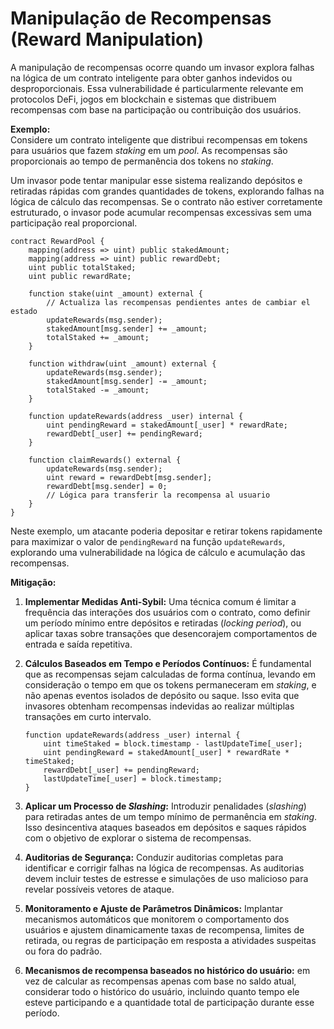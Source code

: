 # Manipulação de Recompensas (Reward Manipulation)

A manipulação de recompensas ocorre quando um invasor explora falhas na lógica de um contrato inteligente para obter ganhos indevidos ou desproporcionais. Essa vulnerabilidade é particularmente relevante em protocolos DeFi, jogos em blockchain e sistemas que distribuem recompensas com base na participação ou contribuição dos usuários.

**Exemplo:**\
Considere um contrato inteligente que distribui recompensas em tokens para usuários que fazem _staking_ em um _pool_. As recompensas são proporcionais ao tempo de permanência dos tokens no _staking_.

Um invasor pode tentar manipular esse sistema realizando depósitos e retiradas rápidas com grandes quantidades de tokens, explorando falhas na lógica de cálculo das recompensas. Se o contrato não estiver corretamente estruturado, o invasor pode acumular recompensas excessivas sem uma participação real proporcional.

```solidity
contract RewardPool {
    mapping(address => uint) public stakedAmount;
    mapping(address => uint) public rewardDebt;
    uint public totalStaked;
    uint public rewardRate;

    function stake(uint _amount) external {
        // Actualiza las recompensas pendientes antes de cambiar el estado
        updateRewards(msg.sender);
        stakedAmount[msg.sender] += _amount;
        totalStaked += _amount;
    }

    function withdraw(uint _amount) external {
        updateRewards(msg.sender);
        stakedAmount[msg.sender] -= _amount;
        totalStaked -= _amount;
    }

    function updateRewards(address _user) internal {
        uint pendingReward = stakedAmount[_user] * rewardRate;
        rewardDebt[_user] += pendingReward;
    }

    function claimRewards() external {
        updateRewards(msg.sender);
        uint reward = rewardDebt[msg.sender];
        rewardDebt[msg.sender] = 0;
        // Lógica para transferir la recompensa al usuario
    }
}
```

Neste exemplo, um atacante poderia depositar e retirar tokens rapidamente para maximizar o valor de `pendingReward` na função `updateRewards`, explorando uma vulnerabilidade na lógica de cálculo e acumulação das recompensas.

**Mitigação:**

1. **Implementar Medidas Anti-Sybil:** Uma técnica comum é limitar a frequência das interações dos usuários com o contrato, como definir um período mínimo entre depósitos e retiradas (_locking period_), ou aplicar taxas sobre transações que desencorajem comportamentos de entrada e saída repetitiva.
2.  **Cálculos Baseados em Tempo e Períodos Contínuos:** É fundamental que as recompensas sejam calculadas de forma contínua, levando em consideração o tempo em que os tokens permaneceram em _staking_, e não apenas eventos isolados de depósito ou saque. Isso evita que invasores obtenham recompensas indevidas ao realizar múltiplas transações em curto intervalo.

    ```solidity
    function updateRewards(address _user) internal {
        uint timeStaked = block.timestamp - lastUpdateTime[_user];
        uint pendingReward = stakedAmount[_user] * rewardRate * timeStaked;
        rewardDebt[_user] += pendingReward;
        lastUpdateTime[_user] = block.timestamp;
    }
    ```
3. **Aplicar um Processo de&#x20;**_**Slashing**_**:** Introduzir penalidades (_slashing_) para retiradas antes de um tempo mínimo de permanência em _staking_. Isso desincentiva ataques baseados em depósitos e saques rápidos com o objetivo de explorar o sistema de recompensas.
4. **Auditorias de Segurança:** Conduzir auditorias completas para identificar e corrigir falhas na lógica de recompensas. As auditorias devem incluir testes de estresse e simulações de uso malicioso para revelar possíveis vetores de ataque.
5. **Monitoramento e Ajuste de Parâmetros Dinâmicos:** Implantar mecanismos automáticos que monitorem o comportamento dos usuários e ajustem dinamicamente taxas de recompensa, limites de retirada, ou regras de participação em resposta a atividades suspeitas ou fora do padrão.
6. **Mecanismos de recompensa baseados no histórico do usuário:** em vez de calcular as recompensas apenas com base no saldo atual, considerar todo o histórico do usuário, incluindo quanto tempo ele esteve participando e a quantidade total de participação durante esse período.
